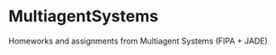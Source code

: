 MultiagentSystems
=================

Homeworks and assignments from Multiagent Systems (FIPA + JADE)
